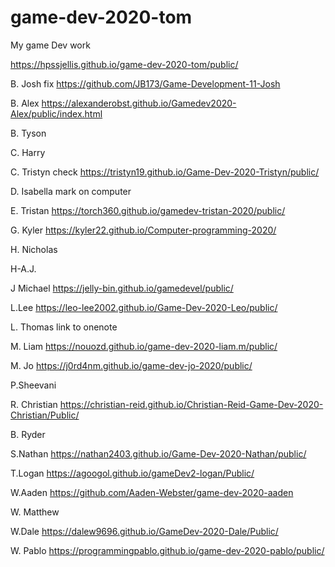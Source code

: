 # game-dev-2020-tom
My game Dev work



https://hpssjellis.github.io/game-dev-2020-tom/public/




B. Josh    fix https://github.com/JB173/Game-Development-11-Josh

B. Alex   https://alexanderobst.github.io/Gamedev2020-Alex/public/index.html

B. Tyson

C. Harry

C. Tristyn check  https://tristyn19.github.io/Game-Dev-2020-Tristyn/public/

D. Isabella  mark on computer

E. Tristan   https://torch360.github.io/gamedev-tristan-2020/public/

G. Kyler     https://kyler22.github.io/Computer-programming-2020/

H. Nicholas

H-A.J.

J Michael  https://jelly-bin.github.io/gamedevel/public/

L.Lee   https://leo-lee2002.github.io/Game-Dev-2020-Leo/public/

L. Thomas  link to onenote

M. Liam   https://nouozd.github.io/game-dev-2020-liam.m/public/

M. Jo     https://j0rd4nm.github.io/game-dev-jo-2020/public/

P.Sheevani

R. Christian    https://christian-reid.github.io/Christian-Reid-Game-Dev-2020-Christian/Public/

B. Ryder   

S.Nathan     https://nathan2403.github.io/Game-Dev-2020-Nathan/public/

T.Logan   https://agoogol.github.io/gameDev2-logan/Public/

W.Aaden   https://github.com/Aaden-Webster/game-dev-2020-aaden


W. Matthew


W.Dale    https://dalew9696.github.io/GameDev-2020-Dale/Public/

W. Pablo    https://programmingpablo.github.io/game-dev-2020-pablo/public/







